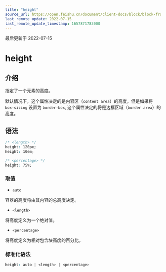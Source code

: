 ```yaml
---
title: "height"
source_url: https://open.feishu.cn/document/client-docs/block/block-frame/code-components-and-structure/view-layer/ttss/attributes/box-model/height
last_remote_update: 2022-07-15
last_remote_update_timestamp: 1657871783000
---
```

最后更新于 2022-07-15

# height

## 介绍

指定了一个元素的高度。

默认情况下，这个属性决定的是内容区（`content area`）的高度，但是如果将 `box-sizing` 设置为 `border-box`, 这个属性决定的将是边框区域（`border area`）的高度。

## 语法

```css
/* <length> */
height: 120px;
height: 10em;

/* <percentage> */
height: 75%;
```

### 取值

-   `auto`

容器的高度将由其内容的总高度决定。

-   `<length>`

将高度定义为一个绝对值。

-   `<percentage>`

将高度定义为相对包含块高度的百分比。

### 标准化语法

```css
height: auto | <length> | <percentage>
```
